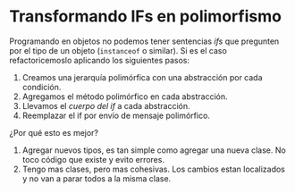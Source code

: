 # Transformando IFs en polimorfismo

Programando en objetos no podemos tener sentencias *ifs* que pregunten por el tipo de un objeto (`instanceof` o
similar). Si es el caso refactoricemoslo aplicando los siguientes pasos:

1. Creamos una jerarquía polimórfica con una abstracción por cada condición.
2. Agregamos el método polimórfico en cada abstracción.
3. Llevamos el *cuerpo del if* a cada abstracción.
4. Reemplazar el if por envío de mensaje polimórfico.

¿Por qué esto es mejor?

1. Agregar nuevos tipos, es tan simple como agregar una nueva clase. No toco código que existe y evito errores.
2. Tengo mas clases, pero mas cohesivas. Los cambios estan localizados y no van a parar todos a la misma clase.
